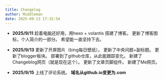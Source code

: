 ```yaml
---
title: Changelog
author: Middleman
date: 2025-09-13 17:32:54
---
```


- **2025/9/11**
趁着电脑还好用，用hexo + volantis 搭建了博客。
更新了博客图标，个人简介的一部分。
希望能一直坚持下去。

- **2025/9/13**
更新了开屏图片（bing每日壁纸）。
更新了中央问题+副标题。
更新了blogger板块。
部署到了github仓库，从此能跟踪变化。
新建了Changeblog网页（就是现在这个）。
更新了文章页脚组件。
新建了Me网页。

- **2025/9/15**
上线了评论系统。
**域名从github.io变更为.com**